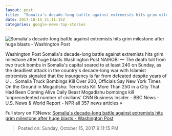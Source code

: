 ```yaml
---
layout: post
title:  "Somalia's decade-long battle against extremists hits grim milestone after huge blasts - Washington Post"
date: 2017-10-15 21:11:15Z
categories: google-news-top-stories
---
```


![Somalia's decade-long battle against extremists hits grim milestone after huge blasts - Washington Post](https://img.washingtonpost.com/rf/image_1484w/2010-2019/WashingtonPost/2017/10/15/Foreign/Images/AFP_TE1H9.jpg?t=20170517)

Washington Post Somalia's decade-long battle against extremists hits grim milestone after huge blasts Washington Post NAIROBI — The death toll from two truck bombs in Somalia's capital soared to at least 240 on Sunday, as the deadliest attack in the country's decade-long war with Islamist extremists signaled that the insurgency is far from defeated despite years of U ... Somalia Truck Bombings Kill Over 200, Officials Say New York Times On the Ground in Mogadishu: Terrorists Kill More Than 250 in a City That Had Been Coming Alive Daily Beast Mogadishu bombings kill 'unprecedented number of civilians' CNN Business Insider - BBC News - U.S. News & World Report - NPR all 357 news articles »


Full story on F3News: [Somalia's decade-long battle against extremists hits grim milestone after huge blasts - Washington Post](http://www.f3nws.com/n/WpYtZH)

> Posted on: Sunday, October 15, 2017 9:11:15 PM
